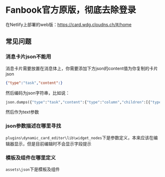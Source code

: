 # Fanbook官方原版，彻底去除登录  

在Netlify上部署的web版：https://card.wdg.cloudns.ch/#/home  

## 常见问题  

### 消息卡片json不能用  

消息卡片需要放置在消息体上，你需要添加下方json的content值为你复制的卡片json  

```json
{"type":"task","content":}
```

然后编码为json字符串，比如说：

```python
json.dumps({"type":"task","content":{"type":"column","children":[{"type":"title","param":{"text":"我是标题"}},{"type":"text","param":{"text":"我是文本","line":1}},{"type":"image","param":{"image":"https://img01.yzcdn.cn/upload_files/2021/11/17/FpoZQu-SN7E8YcSvOpaAZwDUrX8Y.jpg!large.jpg","type":2}}]}})
```  

然后作为text参数  

### json参数描述在哪里寻找  

`plugins\dynamic_card_editor\lib\widget_nodes`下是参数定义，本来应该在编辑器显示，但是目前编辑时不会显示字段提示  

### 模板及组件在哪里定义

`assets\json`下是模板及组件  
